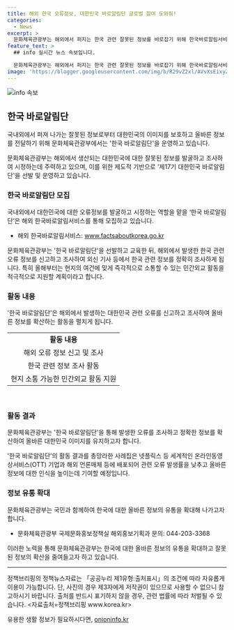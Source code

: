 ```yaml
---
title: 해외 한국 오류정보, 대한민국 바로알림단 글로벌 참여 도와줘!
categories:
  - News
excerpt: >
  문화체육관광부는 해외에서 퍼지는 한국 관련 잘못된 정보를 바로잡기 위해 한국바로알림서비스를 운영하고 있습니다. 이를 위해 대한민국 바로알림단을 선발하고, 오류 정보 발굴 및 조사에 적극 나서고 있습니다. 이와 함께, 해외 거주 단원을 확대하여 민간외교 활동을 지원하는 등 올바른 정보 유통을 위해 다양한 노력을 기울이고 있습니다. 또한, 세계적인 온라인동영상서비스 기업과 해외 언론매체에 정확한 정보를 전달하여 잘못된 정보의 확산을 막고자 하고 있습니다.
feature_text: >
  ## info 실시간 뉴스 속보입니다.

  문화체육관광부는 해외에서 퍼지는 한국 관련 잘못된 정보를 바로잡기 위해 한국바로알림서비스를 운영하고 있습니다. 이를 위해 대한민국 바로알림단을 선발하고, 오류 정보 발굴 및 조사에 적극 나서고 있습니다. 이와 함께, 해외 거주 단원을 확대하여 민간외교 활동을 지원하는 등 올바른 정보 유통을 위해 다양한 노력을 기울이고 있습니다. 또한, 세계적인 온라인동영상서비스 기업과 해외 언론매체에 정확한 정보를 전달하여 잘못된 정보의 확산을 막고자 하고 있습니다.
image: 'https://blogger.googleusercontent.com/img/b/R29vZ2xl/AVvXsEixyZcFfHzMRdzZMjFBmAUKJYCLCGyLL1o632UiGVXcaFdKo_bkvkuCioo0uUKlGfBVcT3P84aROyZIXSBEx3Aw5nCQ3pTgDom1WDC4m8eifvWiAmWEEVb4x6G_l8C0QH225ldMjyaFvpxGEBGNO37VmDTDMHGhJPq73UglMfDca1-0aw/s1600/blogspot.png'
---
```


<p><img src="https://blogger.googleusercontent.com/img/b/R29vZ2xl/AVvXsEixyZcFfHzMRdzZMjFBmAUKJYCLCGyLL1o632UiGVXcaFdKo_bkvkuCioo0uUKlGfBVcT3P84aROyZIXSBEx3Aw5nCQ3pTgDom1WDC4m8eifvWiAmWEEVb4x6G_l8C0QH225ldMjyaFvpxGEBGNO37VmDTDMHGhJPq73UglMfDca1-0aw/s1600/blogspot.png" alt="info 속보" /></p>

<h2 data-ke-size="size26">한국 바로알림단</h2>

<p>국내외에서 퍼져 나가는 잘못된 정보로부터 대한민국의 이미지를 보호하고 올바른 정보를 전달하기 위해 문화체육관광부에서는 '한국 바로알림단'을 운영하고 있습니다.</p>

<p data-ke-size="size16"> 문화체육관광부는 해외에서 생산되는 대한민국에 대한 잘못된 정보를 발굴하고 조사하여 시정하는데 주력하고 있으며, 이를 위한 제도적 기반으로 '제17기 대한민국 바로알림단'을 선발 및 운영하고 있습니다. </p>

<h3>한국 바로알림단 모집</h3>

<p>국내외에서 대한민국에 대한 오류정보를 발굴하고 시정하는 역할을 맡을 ‘한국 바로알림단’은 해외 한국바로알림서비스를 통해 모집하고 있습니다. </p>

<ul>
<li>해외 한국바로알림서비스: <a href="https://www.factsaboutkorea.go.kr">www.factsaboutkorea.go.kr</a></li>
</ul>

<p data-ke-size="size16">문화체육관광부는 '한국 바로알림단'을 선발하고 교육한 뒤, 해외에서 발생한 한국 관련 오류 정보를 신고하고 조사하여 외신 기사 등에서 한국 관련 정보를 정확히 조사하게 됩니다. 특히 올해부터는 현지의 여건에 맞게 즉각적으로 소통할 수 있는 민간외교 활동을 적극적으로 지원할 계획이라고 합니다.</p>

<h3>활동 내용</h3>

<p>'한국 바로알림단'은 해외에서 발생하는 대한민국 관련 오류를 신고하고 조사하여 올바른 정보를 확산하는 활동을 펼치게 됩니다.</p>

<table>
<tr>
<td style="text-align: center; height: 17px;"><b>활동 내용</b></td>
</tr>
<tr>
<td style="text-align: center; height: 17px;">해외 오류 정보 신고 및 조사</td>
</tr>
<tr>
<td style="text-align: center; height: 17px;">한국 관련 정보 조사 활동</td>
</tr>
<tr>
<td style="text-align: center; height: 17px;">현지 소통 가능한 민간외교 활동 지원</td>
</tr>
</table>

<p data-ke-size="size16">&nbsp;</p>

<h3>활동 결과</h3>

<p>문화체육관광부는 '한국 바로알림단'을 통해 발생한 오류를 조사하고 정확한 정보를 확산하여 올바른 대한민국 이미지를 유지하고자 합니다.</p>

<p data-ke-size="size16">'한국 바로알림단'의 활동 결과를 총망라한 사례집은 넷플릭스 등 세계적인 온라인동영상서비스(OTT) 기업과 해외 언론매체 등에 배포되어 관련 오류 발생률을 낮추고 올바른 정보에 대한 인식을 높이는데 기여할 예정입니다. </p>

<h3>정보 유통 확대</h3>

<p>문화체육관광부는 국민과 함께하여 한국에 대한 올바른 정보의 유통을 확대해 나가고자 합니다.</p>

<ul>
<li>문화체육관광부 국제문화홍보정책실 해외홍보기획과 문의: 044-203-3368</li>
</ul>

<p data-ke-size="size16">이러한 노력을 통해 문화체육관광부는 한국에 대한 올바른 정보의 유통을 확대하고 잘못된 정보의 확산을 줄여들고자 하고 있습니다. </p>

<hr>

<p data-ke-size="size16">정책브리핑의 정책뉴스자료는 「공공누리 제1유형:출처표시」의 조건에 따라 자유롭게 이용이 가능합니다. 단, 사진의 경우 제3자에게 저작권이 있으므로 사용할 수 없으니 참고하시기 바랍니다. 출처를 반드시 표기하지 않을 경우, 관련 법률에 따라 처벌될 수 있습니다. <자료출처=정책브리핑 www.korea.kr></p>
유용한 생활 정보가 필요하시다면, <a href="https://onioninfo.kr" rel="dofollow">onioninfo.kr</a>


